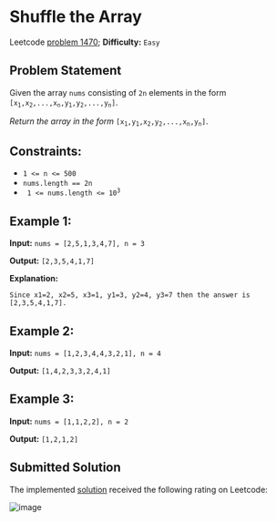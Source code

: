 # Shuffle the Array

Leetcode [problem 1470](https://leetcode.com/problems/shuffle-the-array/); **Difficulty:** `Easy`

## Problem Statement

Given the array `nums` consisting of `2n` elements in the form <code>[x<sub>1</sub>,x<sub>2</sub>,...,x<sub>n</sub>,y<sub>1</sub>,y<sub>2</sub>,...,y<sub>n</sub>]</code>.

_Return the array in the form_ <code>[x<sub>1</sub>,y<sub>1</sub>,x<sub>2</sub>,y<sub>2</sub>,...,x<sub>n</sub>,y<sub>n</sub>]</code>.

## Constraints:

- `1 <= n <= 500`
- `nums.length == 2n`
- <code> 1 <= nums.length <= 10<sup>3</sup> </code>

## Example 1:

**Input:** `nums = [2,5,1,3,4,7], n = 3`

**Output:** `[2,3,5,4,1,7]`

**Explanation:**
```
Since x1=2, x2=5, x3=1, y1=3, y2=4, y3=7 then the answer is [2,3,5,4,1,7].
```

## Example 2:

**Input:** `nums = [1,2,3,4,4,3,2,1], n = 4`

**Output:** `[1,4,2,3,3,2,4,1]`

## Example 3:

**Input:** `nums = [1,1,2,2], n = 2`

**Output:** `[1,2,1,2]`

## Submitted Solution

The implemented [solution](solution.cpp) received the following rating on Leetcode:

![image](https://user-images.githubusercontent.com/33619581/123459413-8c6bc700-d5e6-11eb-912d-53f3461dde59.png)
